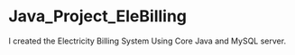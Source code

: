 # Java_Project_EleBilling
I created the Electricity Billing System Using Core Java and MySQL server.
